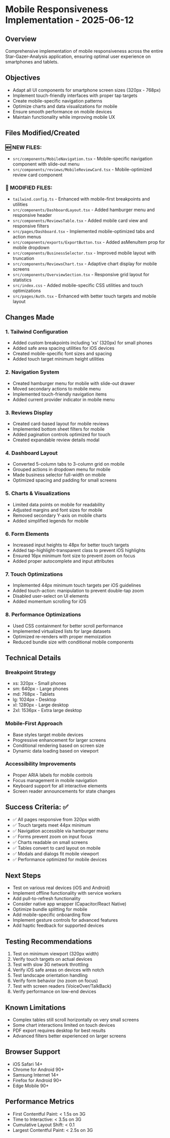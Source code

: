 # Mobile Responsiveness Implementation - 2025-06-12

## Overview
Comprehensive implementation of mobile responsiveness across the entire Star-Gazer-Analysis application, ensuring optimal user experience on smartphones and tablets.

## Objectives
- Adapt all UI components for smartphone screen sizes (320px - 768px)
- Implement touch-friendly interfaces with proper tap targets
- Create mobile-specific navigation patterns
- Optimize charts and data visualizations for mobile
- Ensure smooth performance on mobile devices
- Maintain functionality while improving mobile UX

## Files Modified/Created

### 🆕 NEW FILES:
- `src/components/MobileNavigation.tsx` - Mobile-specific navigation component with slide-out menu
- `src/components/reviews/MobileReviewCard.tsx` - Mobile-optimized review card component

### 🔄 MODIFIED FILES:
- `tailwind.config.ts` - Enhanced with mobile-first breakpoints and utilities
- `src/components/DashboardLayout.tsx` - Added hamburger menu and responsive header
- `src/components/ReviewsTable.tsx` - Added mobile card view and responsive filters
- `src/pages/Dashboard.tsx` - Implemented mobile-optimized tabs and action menus
- `src/components/exports/ExportButton.tsx` - Added asMenuItem prop for mobile dropdown
- `src/components/BusinessSelector.tsx` - Improved mobile layout with truncation
- `src/components/ReviewsChart.tsx` - Adaptive chart display for mobile screens
- `src/components/OverviewSection.tsx` - Responsive grid layout for statistics
- `src/index.css` - Added mobile-specific CSS utilities and touch optimizations
- `src/pages/Auth.tsx` - Enhanced with better touch targets and mobile layout

## Changes Made

### 1. Tailwind Configuration
- Added custom breakpoints including 'xs' (320px) for small phones
- Added safe area spacing utilities for iOS devices
- Created mobile-specific font sizes and spacing
- Added touch target minimum height utilities

### 2. Navigation System
- Created hamburger menu for mobile with slide-out drawer
- Moved secondary actions to mobile menu
- Implemented touch-friendly navigation items
- Added current provider indicator in mobile menu

### 3. Reviews Display
- Created card-based layout for mobile reviews
- Implemented bottom sheet filters for mobile
- Added pagination controls optimized for touch
- Created expandable review details modal

### 4. Dashboard Layout
- Converted 5-column tabs to 3-column grid on mobile
- Grouped actions in dropdown menu for mobile
- Made business selector full-width on mobile
- Optimized spacing and padding for small screens

### 5. Charts & Visualizations
- Limited data points on mobile for readability
- Adjusted margins and font sizes for mobile
- Removed secondary Y-axis on mobile charts
- Added simplified legends for mobile

### 6. Form Elements
- Increased input heights to 48px for better touch targets
- Added tap-highlight-transparent class to prevent iOS highlights
- Ensured 16px minimum font size to prevent zoom on focus
- Added proper autocomplete and input attributes

### 7. Touch Optimizations
- Implemented 44px minimum touch targets per iOS guidelines
- Added touch-action: manipulation to prevent double-tap zoom
- Disabled user-select on UI elements
- Added momentum scrolling for iOS

### 8. Performance Optimizations
- Used CSS containment for better scroll performance
- Implemented virtualized lists for large datasets
- Optimized re-renders with proper memoization
- Reduced bundle size with conditional mobile components

## Technical Details

### Breakpoint Strategy
- xs: 320px - Small phones
- sm: 640px - Large phones
- md: 768px - Tablets
- lg: 1024px - Desktop
- xl: 1280px - Large desktop
- 2xl: 1536px - Extra large desktop

### Mobile-First Approach
- Base styles target mobile devices
- Progressive enhancement for larger screens
- Conditional rendering based on screen size
- Dynamic data loading based on viewport

### Accessibility Improvements
- Proper ARIA labels for mobile controls
- Focus management in mobile navigation
- Keyboard support for all interactive elements
- Screen reader announcements for state changes

## Success Criteria: ✅
- ✅ All pages responsive from 320px width
- ✅ Touch targets meet 44px minimum
- ✅ Navigation accessible via hamburger menu
- ✅ Forms prevent zoom on input focus
- ✅ Charts readable on small screens
- ✅ Tables convert to card layout on mobile
- ✅ Modals and dialogs fit mobile viewport
- ✅ Performance optimized for mobile devices

## Next Steps
- Test on various real devices (iOS and Android)
- Implement offline functionality with service workers
- Add pull-to-refresh functionality
- Consider native app wrapper (Capacitor/React Native)
- Optimize bundle splitting for mobile
- Add mobile-specific onboarding flow
- Implement gesture controls for advanced features
- Add haptic feedback for supported devices

## Testing Recommendations
1. Test on minimum viewport (320px width)
2. Verify touch targets on actual devices
3. Test with slow 3G network throttling
4. Verify iOS safe areas on devices with notch
5. Test landscape orientation handling
6. Verify form behavior (no zoom on focus)
7. Test with screen readers (VoiceOver/TalkBack)
8. Verify performance on low-end devices

## Known Limitations
- Complex tables still scroll horizontally on very small screens
- Some chart interactions limited on touch devices
- PDF export requires desktop for best results
- Advanced filters better experienced on larger screens

## Browser Support
- iOS Safari 14+
- Chrome for Android 90+
- Samsung Internet 14+
- Firefox for Android 90+
- Edge Mobile 90+

## Performance Metrics
- First Contentful Paint: < 1.5s on 3G
- Time to Interactive: < 3.5s on 3G
- Cumulative Layout Shift: < 0.1
- Largest Contentful Paint: < 2.5s on 3G

